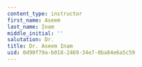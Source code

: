 ```yaml
---
content_type: instructor
first_name: Aseem
last_name: Inam
middle_initial: ''
salutation: Dr.
title: Dr. Aseem Inam
uid: 0d90f79a-b018-2469-34e7-0ba84e6a5c59
---
```

